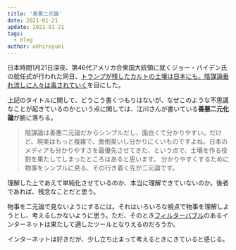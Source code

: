 ```yaml
---
title: '善悪二元論'
date: 2021-01-21
update: 2021-01-21
tags:
  - blog
author: okhiroyuki
---
```


日本時間1月21日深夜、第46代アメリカ合衆国大統領に就くジョー・バイデン氏の就任式が行われた同日、[トランプが残したカルトの土壌は日本にも。陰謀論垂れ流しに人々は毒されていく](https://www.businessinsider.jp/post-228256)を目にした。

上記のタイトルに関して、どうこう書くつもりはないが、なぜこのような不思議なことが起きているのかという点に関しては、江川さんが書いている**善悪二元化論**が腑に落ちる。

>陰謀論は善悪二元論だからシンプルだし、面白くて分かりやすい。だけど、現実はもっと複雑で、面倒臭いし分かりにくいものですよね。日本のメディアも分かりやすさを最優先させてきた、という点で、土壌を作る役割を果たしてしまったところはあると思います。
>分かりやすくするために物事をシンプルに見る、その行き着く先が二元論です。

理解した上であえて単純化させているのか、本当に理解できていないのか。後者であれば、残念なことだと思う。

物事を二元論で見ないようにするには。それはいろいろな視点で物事を理解しようとし、考えるしかないように思う。ただ、そのとき[フィルターバブル](https://ja.wikipedia.org/wiki/%E3%83%95%E3%82%A3%E3%83%AB%E3%82%BF%E3%83%BC%E3%83%90%E3%83%96%E3%83%AB#:~:text=%E3%83%95%E3%82%A3%E3%83%AB%E3%82%BF%E3%83%BC%E3%83%90%E3%83%96%E3%83%AB%20(filter%20bubble)%20%E3%81%A8,%E6%83%85%E5%A0%B1%E3%81%97%E3%81%8B%E8%A6%8B%E3%81%88%E3%81%AA%E3%81%8F%E3%81%AA%E3%82%8B%E3%81%93%E3%81%A8%E3%80%82)のあるインターネットは果たして適したツールとなりえるのだろうか。

インターネットは好きだが、少し立ち止まって考えるときにきていると感じる。
